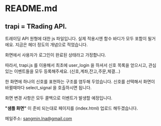 README.md
===

trapi = TRading API.
---

트레이딩 API 원형에 대한 js 파일입니다. 실제 적용시엔 함수 바디가 모두 포함이 될거에요. 지금은 헤더 정도의 개념으로 적었습니다.

화면에서 사용자가 로그인이 완료된 상태라고 가정합니다.

따라서, trapi.js 를 이용해서 최초에 user_login 을 하셔서 신호 목록을 얻으시고,
관심있는 이벤트들을 모두 등록해주세요. (신호,계좌,잔고,주문,체결...)

한 화면에 하나의 신호를 표현하는 구조를 염두해 두었습니다.
신호를 선택해서 화면이 바뀔때마다 select_signal 을 호출하시면 됩니다.

화면 변경 사항은 모두 콜백으로 이벤트가 발생할 예정입니다.

**"샘플 화면"** 이 준비 되는대로 페이지를 (index.html) 업로드 해두겠습니다.

메일주소: sangmin.lna@gmail.com
